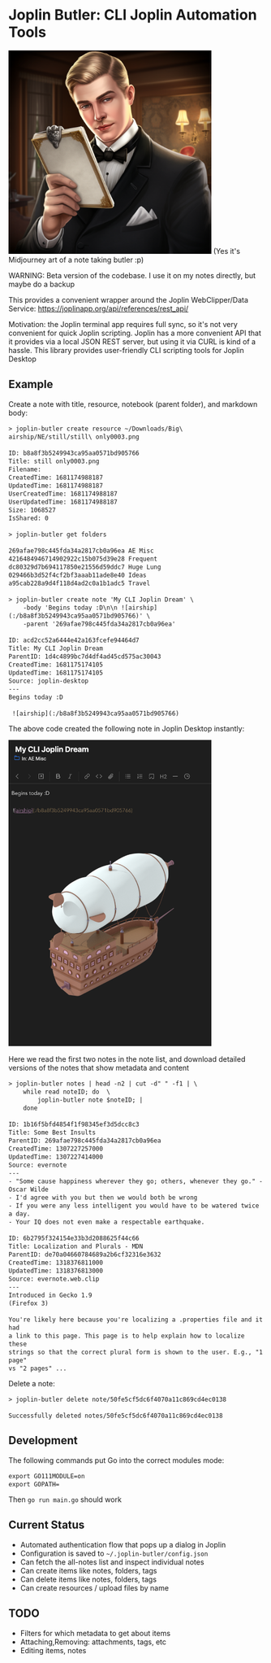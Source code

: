 # Joplin Butler: CLI Joplin Automation Tools

<img width="400" src="https://github.com/Garoth/joplin-butler/blob/master/docs/img/note-butler-ai.png?raw=true" />
(Yes it's Midjourney art of a note taking butler :p)

WARNING: Beta version of the codebase. I use it on my notes directly, but maybe do a backup

This provides a convenient wrapper around the Joplin WebClipper/Data Service:
https://joplinapp.org/api/references/rest_api/

Motivation: the Joplin terminal app requires full sync, so it's not very
convenient for quick Joplin scripting. Joplin has a more convenient API
that it provides via a local JSON REST server, but using it via CURL
is kind of a hassle. This library provides user-friendly CLI scripting
tools for Joplin Desktop

## Example

Create a note with title, resource, notebook (parent folder), and markdown body:

    > joplin-butler create resource ~/Downloads/Big\ airship/NE/still/still\ only0003.png

    ID: b8a8f3b5249943ca95aa0571bd905766
    Title: still only0003.png
    Filename: 
    CreatedTime: 1681174988187
    UpdatedTime: 1681174988187
    UserCreatedTime: 1681174988187
    UserUpdatedTime: 1681174988187
    Size: 1068527
    IsShared: 0

    > joplin-butler get folders

    269afae798c445fda34a2817cb0a96ea AE Misc
    4216484946714902922c15b075d39e28 Frequent
    dc80329d7b694117850e21556d59ddc7 Huge Lung
    029466b3d52f4cf2bf3aaab11ade8e40 Ideas
    a95cab228a9d4f118d4ad2c0a1b1adc5 Travel

    > joplin-butler create note 'My CLI Joplin Dream' \
        -body 'Begins today :D\n\n ![airship](:/b8a8f3b5249943ca95aa0571bd905766)' \
        -parent '269afae798c445fda34a2817cb0a96ea'

    ID: acd2cc52a6444e42a163fcefe94464d7
    Title: My CLI Joplin Dream
    ParentID: 1d4c4899bc7d4df4ad45cd575ac30043
    CreatedTime: 1681175174105
    UpdatedTime: 1681175174105
    Source: joplin-desktop
    ---
    Begins today :D

     ![airship](:/b8a8f3b5249943ca95aa0571bd905766)

The above code created the following note in Joplin Desktop instantly:

<img width="400" src="https://github.com/Garoth/joplin-butler/blob/master/docs/img/demo-note-1.png?raw=true" />

Here we read the first two notes in the note list, and download detailed
versions of the notes that show metadata and content

    > joplin-butler notes | head -n2 | cut -d" " -f1 | \
        while read noteID; do  \
            joplin-butler note $noteID; |
        done

    ID: 1b16f5bfd4854f1f98345ef3d5dcc8c3
    Title: Some Best Insults
    ParentID: 269afae798c445fda34a2817cb0a96ea
    CreatedTime: 1307227257000
    UpdatedTime: 1307227414000
    Source: evernote
    ---
    - "Some cause happiness wherever they go; others, whenever they go." - Oscar Wilde
    - I'd agree with you but then we would both be wrong
    - If you were any less intelligent you would have to be watered twice a day.
    - Your IQ does not even make a respectable earthquake.

    ID: 6b2795f324154e33b3d2088625f44c66
    Title: Localization and Plurals - MDN
    ParentID: de70a04660784689a2b6cf32316e3632
    CreatedTime: 1318376811000
    UpdatedTime: 1318376813000
    Source: evernote.web.clip
    ---
    Introduced in Gecko 1.9
    (Firefox 3)

    You're likely here because you're localizing a .properties file and it had
    a link to this page. This page is to help explain how to localize these
    strings so that the correct plural form is shown to the user. E.g., "1 page"
    vs "2 pages" ...


Delete a note:

    > joplin-butler delete note/50fe5cf5dc6f4070a11c869cd4ec0138

    Successfully deleted notes/50fe5cf5dc6f4070a11c869cd4ec0138

## Development

The following commands put Go into the correct modules mode:

    export GO111MODULE=on
    export GOPATH=

Then `go run main.go` should work

## Current Status

 * Automated authentication flow that pops up a dialog in Joplin
 * Configuration is saved to `~/.joplin-butler/config.json`
 * Can fetch the all-notes list and inspect individual notes
 * Can create items like notes, folders, tags
 * Can delete items like notes, folders, tags
 * Can create resources / upload files by name

## TODO

 * Filters for which metadata to get about items
 * Attaching,Removing: attachments, tags, etc
 * Editing items, notes
